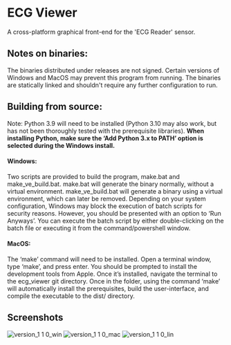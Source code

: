# ECG Viewer
A cross-platform graphical front-end for the 'ECG Reader' sensor.

## Notes on binaries:
The binaries distributed under releases are not signed. Certain versions of Windows and MacOS may prevent this program from running. The binaries are statically linked and shouldn't require any further configuration to run.

## Building from source:

Note: Python 3.9 will need to be installed (Python 3.10 may also work, but has not been thoroughly tested with the prerequisite libraries). **When installing Python, make sure the ‘Add Python 3.x to PATH’ option is selected during the Windows install.**

#### Windows:
Two scripts are provided to build the program, make.bat and make_ve_build.bat. make.bat will generate the binary normally, without a virtual environment. make_ve_build.bat will generate a binary using a virtual environment, which can later be removed. Depending on your system configuration, Windows may block the execution of batch scripts for security reasons. However, you should be presented with an option to ‘Run Anyways’. You can execute the batch script by either double-clicking on the batch file or executing it from the command/powershell window. 

#### MacOS:
The ‘make’ command will need to be installed. Open a terminal window, type ‘make’, and press enter. You should be prompted to install the development tools from Apple. Once it’s installed, navigate the terminal to the ecg_viewer git directory. Once in the folder, using the command ‘make’ will automatically install the prerequisites, build the user-interface, and compile the executable to the dist/ directory. 

## Screenshots
![version_1 1 0_win](https://user-images.githubusercontent.com/64606561/182402522-b2fe3eff-01d4-4bc9-ad85-041b43a4a084.png)
![version_1 1 0_mac](https://user-images.githubusercontent.com/64606561/182402519-286e66b4-ecd2-485e-ac6f-dc65fa093e31.png)
![version_1 1 0_lin](https://user-images.githubusercontent.com/64606561/182402518-d9b7552e-01ac-4c81-8674-1c34a27f5348.png)



